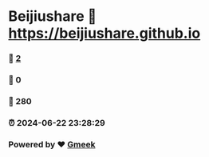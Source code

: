 # Beijiushare :link: https://beijiushare.github.io 
### :page_facing_up: [2](https://beijiushare.github.io/tag.html) 
### :speech_balloon: 0 
### :hibiscus: 280 
### :alarm_clock: 2024-06-22 23:28:29 
### Powered by :heart: [Gmeek](https://github.com/Meekdai/Gmeek)
